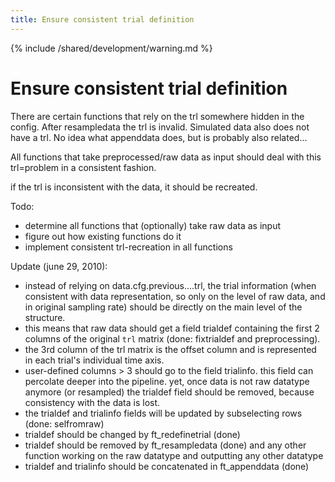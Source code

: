 ```yaml
---
title: Ensure consistent trial definition
---
```


{% include /shared/development/warning.md %}

# Ensure consistent trial definition

There are certain functions that rely on the trl somewhere hidden in the config. After resampledata the trl is invalid. Simulated data also does not have a trl. No idea what appenddata does, but is probably also related...

All functions that take preprocessed/raw data as input should deal with this trl=problem in a consistent fashion.

if the trl is inconsistent with the data, it should be recreated.

Todo:

- determine all functions that (optionally) take raw data as input
- figure out how existing functions do it
- implement consistent trl-recreation in all functions

Update (june 29, 2010):

- instead of relying on data.cfg.previous....trl, the trial information (when consistent with data representation, so only on the level of raw data, and in original sampling rate) should be directly on the main level of the structure.
- this means that raw data should get a field trialdef containing the first 2 columns of the original `trl` matrix (done: fixtrialdef and preprocessing).
- the 3rd column of the trl matrix is the offset column and is represented in each trial's individual time axis.
- user-defined columns > 3 should go to the field trialinfo. this field can percolate deeper into the pipeline. yet, once data is not raw datatype anymore (or resampled) the trialdef field should be removed, because consistency with the data is lost.
- the trialdef and trialinfo fields will be updated by subselecting rows (done: selfromraw)
- trialdef should be changed by ft_redefinetrial (done)
- trialdef should be removed by ft_resampledata (done) and any other function working on the raw datatype and outputting any other datatype
- trialdef and trialinfo should be concatenated in ft_appenddata (done)
